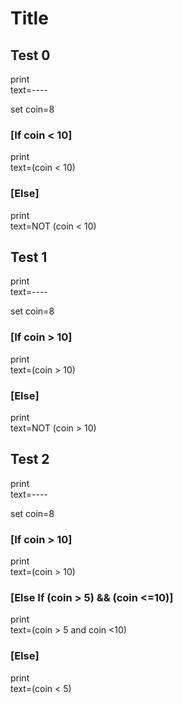 # Title

## Test 0

print\
  text=----

set
  coin=8

### [If coin < 10]

print\
  text=(coin < 10)

### [Else]

print\
  text=NOT (coin < 10)


## Test 1

print\
  text=----

set
  coin=8

### [If coin > 10]

print\
  text=(coin > 10)

### [Else]

print\
  text=NOT (coin > 10)


## Test 2

print\
  text=----

set
  coin=8

### [If coin > 10]

print\
  text=(coin > 10)

### [Else If (coin > 5) && (coin <=10)]

print\
  text=(coin > 5 and coin <10)

### [Else]

print\
  text=(coin < 5)

